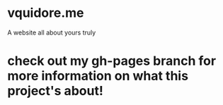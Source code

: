 # vquidore.me
A website all about yours truly

# check out my gh-pages branch for more information on what this project's about! 
